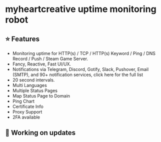 # myheartcreative uptime monitoring robot

## ⭐ Features

* Monitoring uptime for HTTP(s) / TCP / HTTP(s) Keyword / Ping / DNS Record / Push / Steam Game Server.
* Fancy, Reactive, Fast UI/UX.
* Notifications via Telegram, Discord, Gotify, Slack, Pushover, Email (SMTP), and 90+ notification services, click here for the full list
* 20 second intervals.
* Multi Languages
* Multiple Status Pages
* Map Status Page to Domain
* Ping Chart
* Certificate Info
* Proxy Support
* 2FA available

## 🔧 Working on updates
